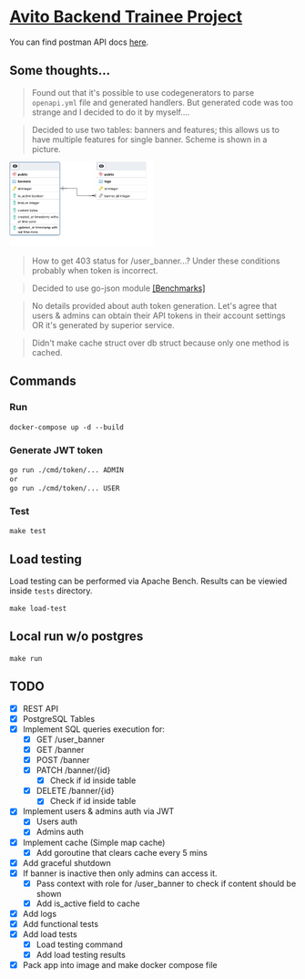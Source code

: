 # [Avito Backend Trainee Project](https://github.com/avito-tech/backend-trainee-assignment-2024?tab=readme-ov-file)
You can find postman API docs [here](https://documenter.getpostman.com/view/30507430/2sA3BgAFUB).

## Some thoughts...
> Found out that it's possible to use codegenerators to parse `openapi.yml` file and generated handlers. But generated code was too strange and I decided to do it by myself....

> Decided to use two tables: banners and features; this allows us to have multiple features for single banner. Scheme is shown in a picture.  

<img src="./assets/db_scheme.png" width=50%>

> How to get 403 status for /user_banner...? Under these conditions probably when token is incorrect.

> Decided to use go-json module [[Benchmarks]](https://github.com/goccy/go-json?tab=readme-ov-file#benchmarks)

> No details provided about auth token generation. Let's agree that users & admins can obtain their API tokens in their account settings OR it's generated by superior service.

> Didn't make cache struct over db struct because only one method is cached.


## Commands
### Run
```shell
docker-compose up -d --build
```
### Generate JWT token
```shell
go run ./cmd/token/... ADMIN
or
go run ./cmd/token/... USER
```

### Test
```shell
make test
```
## Load testing
Load testing can be performed via Apache Bench. Results can be viewied inside `tests` directory.
```shell
make load-test
```
## Local run w/o postgres
```shell
make run
```

## TODO
- [x] REST API
- [x] PostgreSQL Tables
- [x] Implement SQL queries execution for:
    - [x] GET /user_banner
    - [x] GET /banner
    - [x] POST /banner
    - [x] PATCH /banner/{id}
        - [x] Check if id inside table
    - [x] DELETE /banner/{id}
        - [x] Check if id inside table
- [x] Implement users & admins auth via JWT
    - [x] Users auth
    - [x] Admins auth
- [x] Implement cache (Simple map cache)
    - [x] Add goroutine that clears cache every 5 mins
- [x] Add graceful shutdown
- [x] If banner is inactive then only admins can access it.
    - [x] Pass context with role for /user_banner to check if content should be shown
    - [x] Add is_active field to cache
- [x] Add logs
- [x] Add functional tests
- [x] Add load tests
    - [x] Load testing command
    - [x] Add load testing results
- [x] Pack app into image and make docker compose file